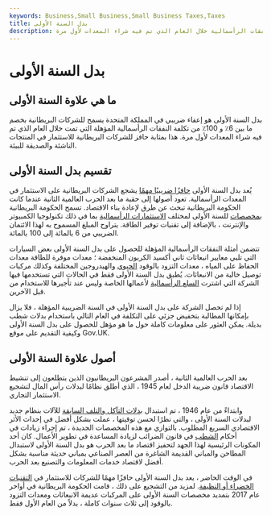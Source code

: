 ```yaml
---
keywords: Business,Small Business,Small Business Taxes,Taxes
title: بدل السنة الأولى
description: بدل السنة الأولى هو إعفاء ضريبي يسمح للشركات البريطانية بخصم النفقات الرأسمالية خلال العام الذي تم فيه شراء المعدات لأول مرة.
---
```


# بدل السنة الأولى
## ما هي علاوة السنة الأولى

بدل السنة الأولى هو إعفاء ضريبي في المملكة المتحدة يسمح للشركات البريطانية بخصم ما بين 6٪ و 100٪ من تكلفة النفقات الرأسمالية المؤهلة التي تمت خلال العام الذي تم فيه شراء المعدات لأول مرة. هذا بمثابة حافز للشركات البريطانية للاستثمار في المنتجات الناشئة والصديقة للبيئة.

## تقسيم بدل السنة الأولى

يُعد بدل السنة الأولى [حافزًا ضريبيًا مهمًا](/taxcredit) يشجع الشركات البريطانية على الاستثمار في المعدات الرأسمالية. تعود أصولها إلى حقبة ما بعد الحرب العالمية الثانية عندما كانت الحكومة البريطانية تبحث عن طرق لإعادة بناء الاقتصاد. تسمح الحكومة البريطانية [بمخصصات](/capital-investment) للسنة الأولى لمختلف [الاستثمارات الرأسمالية](/capital-investment) بما في ذلك تكنولوجيا الكمبيوتر والإنترنت ، بالإضافة إلى تقنيات توفير الطاقة. يتراوح المبلغ المسموح به لهذا الائتمان الضريبي من 6 بالمائة إلى 100 بالمائة.

تتضمن أمثلة النفقات الرأسمالية المؤهلة للحصول على بدل السنة الأولى بعض السيارات التي تلبي معايير انبعاثات ثاني أكسيد الكربون المنخفضة ؛ معدات موفرة للطاقة معدات الحفاظ على المياه ، معدات التزود بالوقود [الحيوي](/biofuel) والهيدروجين المختلفة وكذلك مركبات توصيل خالية من الانبعاثات. يُطبق بدل السنة الأولى فقط في الحالات التي تستخدمها فيها الشركة التي اشترت [السلع الرأسمالية](/capitalgoods) لأعمالها الخاصة وليس عند تأجيرها للاستخدام من قبل الآخرين.

إذا لم تحصل الشركة على بدل السنة الأولى في السنة الضريبية المؤهلة ، فلا يزال بإمكانها المطالبة بتخفيض جزئي على التكلفة في العام التالي باستخدام بدلات شطب بديلة. يمكن العثور على معلومات كاملة حول ما هو مؤهل للحصول على بدل السنة الأولى وكيفية التقديم على موقع Gov.UK.

## أصول علاوة السنة الأولى

بعد الحرب العالمية الثانية ، أصدر المشرعون البريطانيون الذين يتطلعون إلى تنشيط الاقتصاد قانون ضريبة الدخل لعام 1945 ، الذي أطلق نظامًا لبدلات رأس المال لتشجيع الاستثمار التجاري.

وابتداءً من عام 1946 ، تم استبدال [بدلات التآكل والتلف السابقة](/wear-and-tear-exclusion) للآلات بنظام جديد لبدلات السنة الأولى ، والتي نظرًا لحسن توقيتها ، عملت بشكل أفضل في إحداث الأثر الاقتصادي السريع المطلوب. بالتوازي مع هذه المخصصات الجديدة ، تم إجراء زيادات في أحكام [الشطب](/writedown) في قانون الضرائب لزيادة المساعدة في تطوير الأعمال. كان أحد المكونات الرئيسية لهذا الجهد لتحفيز اقتصاد ما بعد الحرب هو بدل السنة الأولى لاستبدال المطاحن والمباني القديمة الشاغرة من العصر الصناعي بمباني حديثة مناسبة بشكل أفضل لاقتصاد خدمات المعلومات والتصنيع بعد الحرب.

في الوقت الحاضر ، يعد بدل السنة الأولى حافزًا مهمًا للشركات للاستثمار في [التقنيات الخضراء أو النظيفة](/green_tech). لمزيد من التشجيع على ذلك ، قامت الحكومة البريطانية في أواخر عام 2017 بتمديد مخصصات السنة الأولى على المركبات عديمة الانبعاثات ومعدات التزود بالوقود إلى ثلاث سنوات كاملة ، بدلاً من العام الأول فقط.

